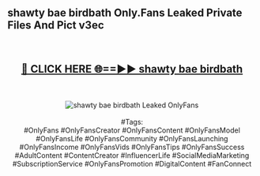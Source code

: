 <h2>shawty bae birdbath Only.Fans Leaked Private Files And Pict v3ec</h2>
<br>
<div align="center">
<h2><a href="https://mediafiles.top/shawty_bae_birdbath" rel="nofollow">🔴 CLICK HERE 🌐==►► shawty bae birdbath</a></h2>
<br>
<br>
<a href="https://mediafiles.top/shawty_bae_birdbath" rel="nofollow" data-target="animated-image.originalLink"><img src="https://i.ibb.co.com/WyWwxjT/player-gif2.gif" alt="shawty bae birdbath Leaked OnlyFans" style="max-width: 100%; display: inline-block;" data-target="animated-image.originalImage"></a>
<br><br>
#Tags:
<br>
#OnlyFans #OnlyFansCreator #OnlyFansContent #OnlyFansModel #OnlyFansLife #OnlyFansCommunity #OnlyFansLaunching #OnlyFansIncome #OnlyFansVids #OnlyFansTips #OnlyFansSuccess #AdultContent #ContentCreator #InfluencerLife #SocialMediaMarketing #SubscriptionService #OnlyFansPromotion #DigitalContent #FanConnect
</div>
<br>
